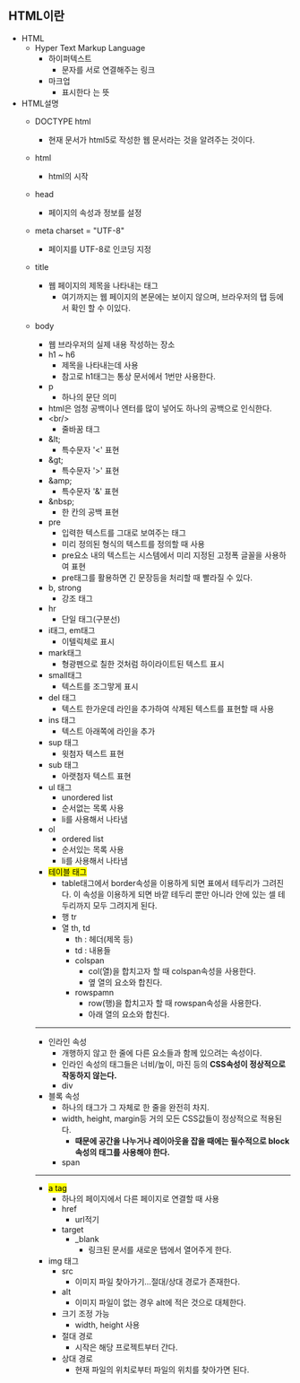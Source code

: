## HTML이란
* HTML
    * Hyper Text Markup Language
        * 하이퍼텍스트
            * 문자를 서로 연결해주는 링크
        * 마크업
            *  표시한다 는 뜻
* HTML설명
    * DOCTYPE html
        * 현재 문서가 html5로 작성한 웹 문서라는 것을 알려주는 것이다.
    * html
        * html의 시작
    * head
        * 페이지의 속성과 정보를 설정
    * meta charset = "UTF-8"
        * 페이지를 UTF-8로 인코딩 지정
    * title
        * 웹 페이지의 제목을 나타내는 태그
            * 여기까지는 웹 페이지의 본문에는 보이지 않으며, 브라우저의 탭 등에서 확인 할 수 이있다.
    * body
        * 웹 브라우저의 실제 내용 작성하는 장소
        * h1 ~ h6
            * 제목을 나타내는데 사용
            * 참고로 h1태그는 통상 문서에서 1번만 사용한다.
        * p
            * 하나의 문단 의미
        * html은 엄청 공백이나 엔터를 많이 넣어도 하나의 공백으로 인식한다.
        * \<br/>
            * 줄바꿈 태그
        * \&lt;
            * 특수문자 '<' 표현
        * \&gt;
            * 특수문자 '>' 표현
        * \&amp;
            * 특수문자 '&' 표현
        * \&nbsp;
            * 한 칸의 공백 표현
        * pre
            * 입력한 텍스트를 그대로 보여주는 태그
            * 미리 정의된 형식의 텍스트를 정의할 때 사용
            * pre요소 내의 텍스트는 시스템에서 미리 지정된 고정폭 글꼴을 사용하여 표현
            * pre태그를 활용하면 긴 문장등을 처리할 때 빨라질 수 있다.
        * b, strong
            * 강조 태그
        * hr
            * 단일 태그(구분선)
        * i태그, em태그
            * 이텔릭체로 표시
        * mark태그
            * 형광펜으로 칠한 것처럼 하이라이트된 텍스트 표시
        * small태그
            * 텍스트를 조그맣게 표시
        * del 태그
            * 텍스트 한가운데 라인을 추가하여 삭제된 텍스트를 표현할 때 사용
        * ins 태그
            * 텍스트 아래쪽에 라인을 추가
        * sup 태그
            * 윗첨자 텍스트 표현
        * sub 태그
            * 아랫첨자 텍스트 표현
        * ul 태그
            * unordered list
            * 순서없는 목록 사용
            * li를 사용해서 나타냄
        * ol
            * ordered list
            * 순서있는 목록 사용
            * li를 사용해서 나타냄
        * <mark>테이블 태그</mark>
            * table태그에서 border속성을 이용하게 되면 표에서 테두리가 그려진다. 이 속성을 이용하게 되면 바깥 테두리 뿐만 아니라 안에 있는 셀 테두리까지 모두 그려지게 된다.
            * 행 tr
            * 열 th, td
                * th : 헤더(제목 등)
                * td : 내용들
                * colspan
                    * col(열)을 합치고자 할 때 colspan속성을 사용한다.
                    * 옆 열의 요소와 합친다.
                * rowspamn
                    * row(행)을 합치고자 할 때 rowspan속성을 사용한다.
                    * 아래 열의 요소와 합친다.
        ---
        * 인라인 속성
            * 개행하지 않고 한 줄에 다른 요소들과 함께 있으려는 속성이다.
            * 인라인 속성의 태그들은 너비/높이, 마진 등의 **CSS속성이 정상적으로 작동하지 않는다.**
            * div
        * 블록 속성
            * 하나의 태그가 그 자체로 한 줄을 완전히 차지.
            * width, height, margin등 거의 모든 CSS값들이 정상적으로 적용된다.
                * **때문에 공간을 나누거나 레이아웃을 잡을 때에는 필수적으로 block속성의 태그를 사용해야 한다.**
            * span

        ---
        * <mark>a tag</mark>
            * 하나의 페이지에서 다른 페이지로 연결할 때 사용
            * href
                * url적기
            * target
                * _blank
                    * 링크된 문서를 새로운 탭에서 열어주게 한다.
        * img 태그
            * src
                * 이미지 파일 찾아가기...절대/상대 경로가 존재한다.
            * alt
                * 이미지 파일이 없는 경우 alt에 적은 것으로 대체한다.
            * 크기 조정 가능
                * width, height 사용
            * 절대 경로
                * 시작은 해당 프로젝트부터 간다.
            * 상대 경로
                * 현재 파일의 위치로부터 파일의 위치를 찾아가면 된다.
